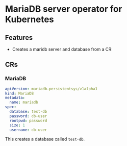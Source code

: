 # MariaDB server operator for Kubernetes

## Features
* Creates a maridb server and database from a CR


## CRs

### MariaDB
```yaml
apiVersion: mariadb.persistentsys/v1alpha1
kind: MariaDB
metadata:
  name: mariadb
spec:
  database: test-db
  password: db-user
  rootpwd: password
  size: 1
  username: db-user
```

This creates a database called `test-db`.
